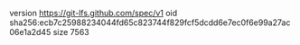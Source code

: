 version https://git-lfs.github.com/spec/v1
oid sha256:ecb7c25988234044fd65c823744f829fcf5dcdd6e7ec0f6e99a27ac06e1a2d45
size 7563
